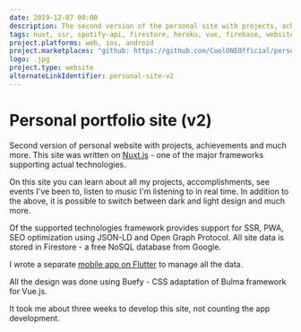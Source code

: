 ```yaml
---
date: 2019-12-07 00:00
description: The second version of the personal site with projects, achievements and much more. This site was written on [Nuxt.js](https://ru.nuxtjs.org) - one of the major frameworks supporting actual technologies.
tags: nuxt, ssr, spotify-api, firestore, heroku, vue, firebase, website, app, flutter
project.platforms: web, ios, android
project.marketplaces: "github: https://github.com/CoolONEOfficial/personal_site_nuxt"
logo: .jpg
project.type: website
alternateLinkIdentifier: personal-site-v2
---
```

# Personal portfolio site (v2)

Second version of personal website with projects, achievements and much more. This site was written on [Nuxt.js](https://ru.nuxtjs.org) - one of the major frameworks supporting actual technologies.

On this site you can learn about all my projects, accomplishments, see events I've been to, listen to music I'm listening to in real time. In addition to the above, it is possible to switch between dark and light design and much more.

Of the supported technologies framework provides support for SSR, PWA, SEO optimization using JSON-LD and Open Graph Protocol.
All site data is stored in Firestore - a free NoSQL database from Google.

I wrote a separate [mobile app on Flutter](https://github.com/CoolONEOfficial/personal_site_app) to manage all the data.

All the design was done using Buefy - CSS adaptation of Bulma framework for Vue.js.

It took me about three weeks to develop this site, not counting the app development.
